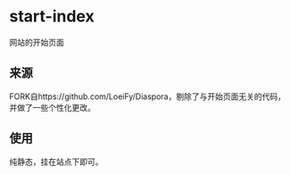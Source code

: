 # start-index
网站的开始页面

## 来源
FORK自https://github.com/LoeiFy/Diaspora，剔除了与开始页面无关的代码，并做了一些个性化更改。

## 使用
纯静态，挂在站点下即可。
